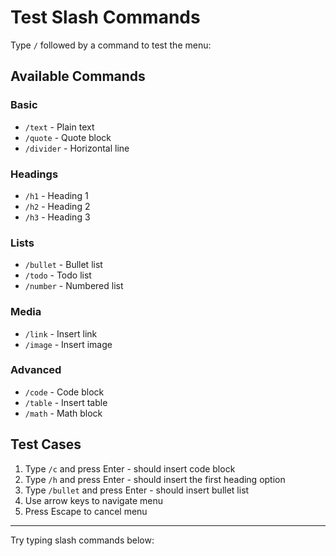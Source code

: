 # Test Slash Commands

Type `/` followed by a command to test the menu:

## Available Commands

### Basic

- `/text` - Plain text
- `/quote` - Quote block
- `/divider` - Horizontal line

### Headings

- `/h1` - Heading 1
- `/h2` - Heading 2
- `/h3` - Heading 3

### Lists

- `/bullet` - Bullet list
- `/todo` - Todo list
- `/number` - Numbered list

### Media

- `/link` - Insert link
- `/image` - Insert image

### Advanced

- `/code` - Code block
- `/table` - Insert table
- `/math` - Math block

## Test Cases

1. Type `/c` and press Enter - should insert code block
2. Type `/h` and press Enter - should insert the first heading option
3. Type `/bullet` and press Enter - should insert bullet list
4. Use arrow keys to navigate menu
5. Press Escape to cancel menu

---

Try typing slash commands below:
